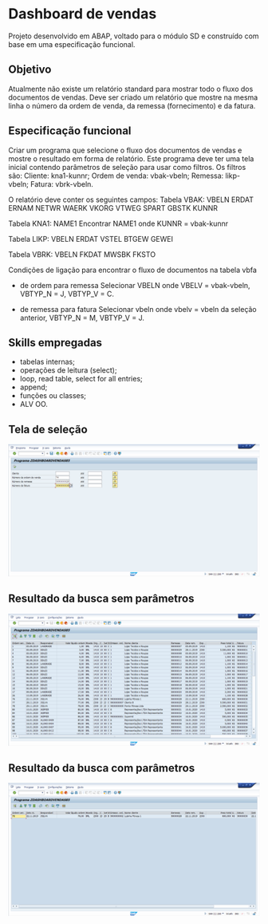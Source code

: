 # Dashboard de vendas
Projeto desenvolvido em ABAP, voltado para o módulo SD e construído com base em uma especificação funcional.

## Objetivo
Atualmente não existe um relatório standard para mostrar todo o fluxo dos documentos de vendas.
Deve ser criado um relatório que mostre na mesma linha o número da ordem de venda, da remessa (fornecimento) e da fatura.

## Especificação funcional
Criar um programa que selecione o fluxo dos documentos de vendas e mostre o resultado em forma de relatório.
Este programa deve ter uma tela inicial contendo parâmetros de seleção para usar como filtros. Os filtros são:
Cliente:  kna1-kunnr;
Ordem de venda: vbak-vbeln;
Remessa: likp-vbeln;
Fatura: vbrk-vbeln.

O relatório deve conter os seguintes campos:
Tabela VBAK:
VBELN ERDAT ERNAM NETWR WAERK VKORG VTWEG SPART GBSTK KUNNR

Tabela KNA1:
NAME1
Encontrar NAME1 onde KUNNR = vbak-kunnr

Tabela LIKP:
VBELN ERDAT VSTEL BTGEW GEWEI

Tabela VBRK:
VBELN FKDAT MWSBK FKSTO

Condições de ligação para encontrar o fluxo de documentos na tabela vbfa
- de ordem para remessa
Selecionar VBELN onde VBELV = vbak-vbeln, VBTYP_N = J, VBTYP_V = C.

- de remessa para fatura
Selecionar vbeln onde vbelv = vbeln da seleção anterior, VBTYP_N = M, VBTYP_V = J.

## Skills empregadas
- tabelas internas;
- operações de leitura (select);
- loop, read table, select for all entries;
- append;
- funções ou classes;
- ALV OO.

## Tela de seleção
![Tela de seleção](https://raw.githubusercontent.com/Rafael-Ienne/dashboard_vendas.abap/refs/heads/main/img/tela_selecao_com_parametros.png)

## Resultado da busca sem parâmetros
![Resultado da busca sem parâmetros](https://raw.githubusercontent.com/Rafael-Ienne/dashboard_vendas.abap/refs/heads/main/img/dashboard_sem_parametros_entrada.png)

## Resultado da busca com parâmetros
![Resultado da busca com parâmetros](https://raw.githubusercontent.com/Rafael-Ienne/dashboard_vendas.abap/refs/heads/main/img/resultado_com_parametros.png)


